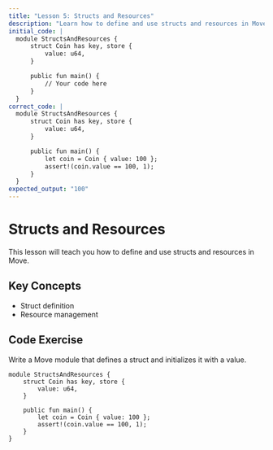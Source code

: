 ```yaml
---
title: "Lesson 5: Structs and Resources"
description: "Learn how to define and use structs and resources in Move."
initial_code: |
  module StructsAndResources {
      struct Coin has key, store {
          value: u64,
      }

      public fun main() {
          // Your code here
      }
  }
correct_code: |
  module StructsAndResources {
      struct Coin has key, store {
          value: u64,
      }

      public fun main() {
          let coin = Coin { value: 100 };
          assert!(coin.value == 100, 1);
      }
  }
expected_output: "100"
---
```


# Structs and Resources

This lesson will teach you how to define and use structs and resources in Move.

## Key Concepts

- Struct definition
- Resource management

## Code Exercise

Write a Move module that defines a struct and initializes it with a value.

```move
module StructsAndResources {
    struct Coin has key, store {
        value: u64,
    }

    public fun main() {
        let coin = Coin { value: 100 };
        assert!(coin.value == 100, 1);
    }
}
```